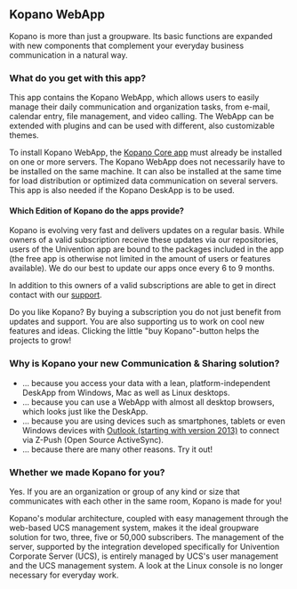 ## Kopano WebApp

Kopano is more than just a groupware. Its basic functions are expanded with new components that complement your everyday business communication in a natural way.

### What do you get with this app?

This app contains the Kopano WebApp, which allows users to easily manage their daily communication and organization tasks, from e-mail, calendar entry, file management, and video calling. The WebApp can be extended with plugins and can be used with different, also customizable themes.

To install Kopano WebApp, the [Kopano Core app](#module=appcenter:appcenter:0:id:kopano-core) must already be installed on one or more servers. The Kopano WebApp does not necessarily have to be installed on the same machine. It can also be installed at the same time for load distribution or optimized data communication on several servers. This app is also needed if the Kopano DeskApp is to be used.

#### Which Edition of Kopano do the apps provide?

Kopano is evolving very fast and delivers updates on a regular basis. While owners of a valid subscription receive these updates via our repositories, users of the Univention app are bound to the packages included in the app (the free app is otherwise not limited in the amount of users or features available). We do our best to update our apps once every 6 to 9 months.

In addition to this owners of a valid subscriptions are able to get in direct contact with our [support](https://kopano.com/support-info/).

Do you like Kopano? By buying a subscription you do not just benefit from updates and support. You are also supporting us to work on cool new features and ideas. Clicking the little "buy Kopano"-button helps the projects to grow!

### Why is Kopano your new Communication & Sharing solution?

*   ... because you access your data with a lean, platform-independent DeskApp from Windows, Mac as well as Linux desktops.
*   ... because you can use a WebApp with almost all desktop browsers, which looks just like the DeskApp.
*   ... because you are using devices such as smartphones, tablets or even Windows devices with [Outlook (starting with version 2013)](https://kopano.com/kopano-outlook-extension-available-final/) to connect via Z-Push (Open Source ActiveSync).
*   ... because there are many other reasons. Try it out!

### Whether we made Kopano for you?

Yes. If you are an organization or group of any kind or size that communicates with each other in the same room, Kopano is made for you!

Kopano's modular architecture, coupled with easy management through the web-based UCS management system, makes it the ideal groupware solution for two, three, five or 50,000 subscribers. The management of the server, supported by the integration developed specifically for Univention Corporate Server (UCS), is entirely managed by UCS's user management and the UCS management system. A look at the Linux console is no longer necessary for everyday work.
